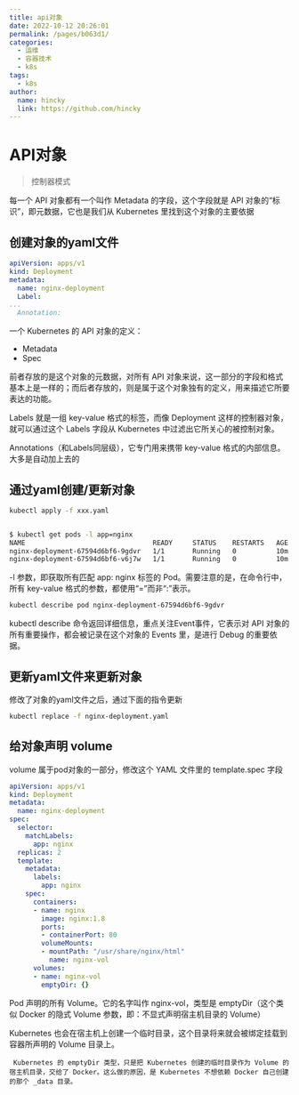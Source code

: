 ```yaml
---
title: api对象
date: 2022-10-12 20:26:01
permalink: /pages/b063d1/
categories: 
  - 运维
  - 容器技术
  - k8s
tags: 
  - k8s
author: 
  name: hincky
  link: https://github.com/hincky
---
```

# API对象

> 控制器模式

每一个 API 对象都有一个叫作 Metadata 的字段，这个字段就是 API 对象的“标识”，即元数据，它也是我们从 Kubernetes 里找到这个对象的主要依据

## 创建对象的yaml文件

```yaml
apiVersion: apps/v1
kind: Deployment
metadata:
  name: nginx-deployment
  Label:
...
  Annotation:
```

一个 Kubernetes 的 API 对象的定义：
-  Metadata 
-  Spec 

前者存放的是这个对象的元数据，对所有 API 对象来说，这一部分的字段和格式基本上是一样的；而后者存放的，则是属于这个对象独有的定义，用来描述它所要表达的功能。


Labels 就是一组 key-value 格式的标签，而像 Deployment 这样的控制器对象，就可以通过这个 Labels 字段从 Kubernetes 中过滤出它所关心的被控制对象。

Annotations（和Labels同层级），它专门用来携带 key-value 格式的内部信息。大多是自动加上去的

## 通过yaml创建/更新对象

```bash
kubectl apply -f xxx.yaml
```


```bash

$ kubectl get pods -l app=nginx
NAME                                READY     STATUS    RESTARTS   AGE
nginx-deployment-67594d6bf6-9gdvr   1/1       Running   0          10m
nginx-deployment-67594d6bf6-v6j7w   1/1       Running   0          10m
```

-l 参数，即获取所有匹配 app: nginx 标签的 Pod。需要注意的是，在命令行中，所有 key-value 格式的参数，都使用“=”而非“:”表示。

```bash
kubectl describe pod nginx-deployment-67594d6bf6-9gdvr
```

kubectl describe 命令返回详细信息，重点关注Event事件，它表示对 API 对象的所有重要操作，都会被记录在这个对象的 Events 里，是进行 Debug 的重要依据。


## 更新yaml文件来更新对象

修改了对象的yaml文件之后，通过下面的指令更新

```bash
kubectl replace -f nginx-deployment.yaml
```

## 给对象声明 volume 

volume 属于pod对象的一部分，修改这个 YAML 文件里的 template.spec 字段

```yaml
apiVersion: apps/v1
kind: Deployment
metadata:
  name: nginx-deployment
spec:
  selector:
    matchLabels:
      app: nginx
  replicas: 2
  template:
    metadata:
      labels:
        app: nginx
    spec:
      containers:
      - name: nginx
        image: nginx:1.8
        ports:
        - containerPort: 80
        volumeMounts:
        - mountPath: "/usr/share/nginx/html"
          name: nginx-vol
      volumes:
      - name: nginx-vol
        emptyDir: {}
```

Pod 声明的所有 Volume。它的名字叫作 nginx-vol，类型是 emptyDir（这个类似 Docker 的隐式 Volume 参数，即：不显式声明宿主机目录的 Volume）

Kubernetes 也会在宿主机上创建一个临时目录，这个目录将来就会被绑定挂载到容器所声明的 Volume 目录上。

     Kubernetes 的 emptyDir 类型，只是把 Kubernetes 创建的临时目录作为 Volume 的宿主机目录，交给了 Docker。这么做的原因，是 Kubernetes 不想依赖 Docker 自己创建的那个 _data 目录。



```bash

```


```bash

```

```bash

```

```bash

```